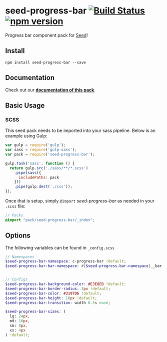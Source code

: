 # seed-progress-bar [![Build Status](https://travis-ci.org/helpscout/seed-progress-bar.svg?branch=master)](https://travis-ci.org/helpscout/seed-progress-bar) [![npm version](https://badge.fury.io/js/seed-progress-bar.svg)](https://badge.fury.io/js/seed-progress-bar)

Progress bar component pack for [Seed](https://github.com/helpscout/seed)!

## Install
```
npm install seed-progress-bar --save
```


## Documentation

Check out our **[documentation of this pack](http://developer.helpscout.net/seed/packs/seed-progress-bar/)**.


## Basic Usage

### SCSS
This seed pack needs to be imported into your sass pipeline. Below is an example using Gulp:


```javascript
var gulp = require('gulp');
var sass = require('gulp-sass');
var pack = require('seed-progress-bar');

gulp.task('sass', function () {
  return gulp.src('./sass/**/*.scss')
    .pipe(sass({
      includePaths: pack
    }))
    .pipe(gulp.dest('./css'));
});
```

Once that is setup, simply `@import` *seed-progress-bar* as needed in your `.scss` file:

```scss
// Packs
@import "pack/seed-progress-bar/_index";
```

## Options

The following variables can be found in `_config.scss`

```scss
// Namespaces
$seed-progress-bar-namespace: c-progress-bar !default;
$seed-progress-bar-bar-namespace: #{$seed-progress-bar-namespace}__bar !default;


// Configs
$seed-progress-bar-background-color: #E3E8EB !default;
$seed-progress-bar-border-radius: 3px !default;
$seed-progress-bar-color: #3197D6 !default;
$seed-progress-bar-height: 16px !default;
$seed-progress-bar-transition: width 0.5s ease;

$seed-progress-bar-sizes: (
  lg: 24px,
  md: 16px,
  sm: 8px,
  xs: 4px
) !default;
```
